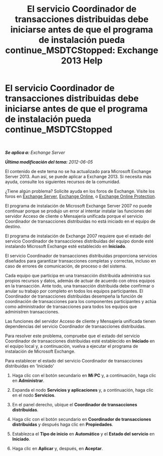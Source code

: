 ﻿---
title: 'El servicio Coordinador de transacciones distribuidas debe iniciarse antes de que el programa de instalación pueda continue_MSDTCStopped: Exchange 2013 Help'
TOCTitle: El servicio Coordinador de transacciones distribuidas debe iniciarse antes de que el programa de instalación pueda continue_MSDTCStopped
ms:assetid: 96e33c94-348e-4a0b-9585-9bee81be4355
ms:mtpsurl: https://technet.microsoft.com/es-es/library/ms.exch.setupreadiness.msdtcstopped(v=EXCHG.150)
ms:contentKeyID: 48268447
ms.date: 05/22/2018
mtps_version: v=EXCHG.150
ms.translationtype: MT
---

# El servicio Coordinador de transacciones distribuidas debe iniciarse antes de que el programa de instalación pueda continue\_MSDTCStopped

 

_**Se aplica a:** Exchange Server_

_**Última modificación del tema:** 2012-06-05_

El contenido de este tema no se ha actualizado para Microsoft Exchange Server 2013. Aun así, se puede aplicar a Exchange 2013. Si necesita más ayuda, consulte los siguientes recursos de la comunidad.

¿Tiene algún problema? Solicite ayuda en los foros de Exchange. Visite los foros en [Exchange Server](https://go.microsoft.com/fwlink/p/?linkid=60612), [Exchange Online](https://go.microsoft.com/fwlink/p/?linkid=267542), o [Exchange Online Protection](https://go.microsoft.com/fwlink/p/?linkid=285351).

El programa de instalación de Microsoft Exchange Server 2007 no puede continuar porque se produjo un error al intentar instalar las funciones del servidor Acceso de cliente o Mensajería unificada porque el servicio Coordinador de transacciones distribuidas no está iniciado en el equipo de destino.

El programa de instalación de Exchange 2007 requiere que el estado del servicio Coordinador de transacciones distribuidas del equipo donde esté instalando Microsoft Exchange esté establecido en **Iniciado**.

El servicio Coordinador de transacciones distribuidas proporciona servicios diseñados para garantizar transacciones completas y correctas, incluso en caso de errores de comunicación, de proceso o del sistema.

Cada equipo que participa en una transacción distribuida administra sus propios recursos y datos, además de actuar de acuerdo con otros equipos en la transacción. Ante todo, una transacción distribuida debe confirmar o anular su trabajo por completo en todos los equipos participantes. El Coordinador de transacciones distribuidas desempeña la función de coordinación de transacciones para los componentes participantes y actúa como administrador de transacciones para todos los equipos que administren transacciones.

Las funciones del servidor Acceso de cliente y Mensajería unificada tienen dependencias del servicio Coordinador de transacciones distribuidas.

Para resolver este problema, compruebe que el estado del servicio Coordinador de transacciones distribuidas esté establecido en **Iniciado** en el equipo local y, a continuación, vuelva a ejecutar el programa de instalación de Microsoft Exchange.

Para establecer el estado del servicio Coordinador de transacciones distribuidas en 'Iniciado'

1.  Haga clic con el botón secundario en **Mi PC** y, a continuación, haga clic en **Administrar**.

2.  Expanda el nodo **Servicios y aplicaciones** y, a continuación, haga clic en el nodo **Servicios**.

3.  En el panel derecho, ubique el **Coordinador de transacciones distribuidas**.

4.  Haga clic con el botón secundario en **Coordinador de transacciones distribuidas** y después haga clic en **Propiedades**.

5.  Establezca el **Tipo de inicio** en **Automático** y el **Estado del servicio** en **Iniciado**.

6.  Haga clic en **Aplicar** y, después, en **Aceptar**.

